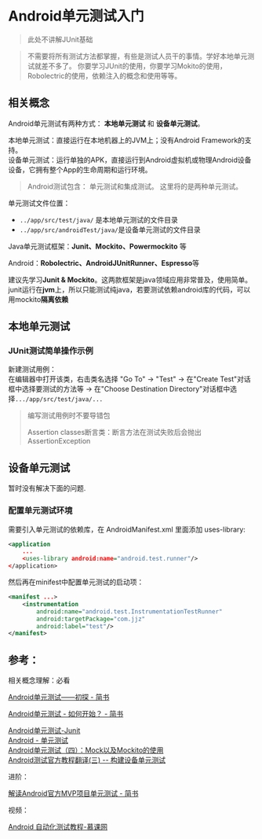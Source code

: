 # Android单元测试入门


> 此处不讲解JUnit基础

> 不需要将所有测试方法都掌握，有些是测试人员干的事情。学好本地单元测试就差不多了。
> 你要学习JUnit的使用，你要学习Mokito的使用，Robolectric的使用，依赖注入的概念和使用等等。


## 相关概念
Android单元测试有两种方式： **本地单元测试** 和 **设备单元测试**。  

本地单元测试：直接运行在本地机器上的JVM上；没有Android Framework的支持。  
设备单元测试：运行单独的APK，直接运行到Android虚拟机或物理Android设备设备，它拥有整个App的生命周期和运行环境。


> Android测试包含： 单元测试和集成测试。 这里将的是两种单元测试。


单元测试文件位置：  

- `../app/src/test/java/` 是本地单元测试的文件目录
- `../app/src/androidTest/java/`是设备单元测试的文件目录


Java单元测试框架：**Junit、Mockito、Powermockito**   等

Android：**Robolectric、AndroidJUnitRunner、Espresso**等

建议先学习**Junit & Mockito**。这两款框架是java领域应用非常普及，使用简单。junit运行在**jvm**上，所以只能测试纯java，若要测试依赖android库的代码，可以用mockito**隔离依赖**







## 本地单元测试

### JUnit测试简单操作示例
新建测试用例：  
在编辑器中打开该类，右击类名选择 "Go To" → "Test" → 在"Create Test"对话框中选择要测试的方法等 → 在"Choose Destination Directory"对话框中选择`.../app/src/test/java/...` 

> 编写测试用例时不要导错包
>
> Assertion classes断言类：断言方法在测试失败后会抛出AssertionException



## 设备单元测试

暂时没有解决下面的问题.

### 配置单元测试环境
需要引入单元测试的依赖库，在 AndroidManifest.xml 里面添加 uses-library:  
```xml
<application
	...
	<uses-library android:name="android.test.runner"/>
</application>
```

然后再在minifest中配置单元测试的启动项：  
```xml
<manifest ...>
	<instrumentation 
		android:name="android.test.InstrumentationTestRunner"
		android:targetPackage="com.jjz"
        android:label="test"/>
</manifest>
```





## 参考：



相关概念理解：必看

[Android单元测试——初探 - 简书](http://www.jianshu.com/p/79addb29b06d "Android单元测试——初探 - 简书")   

[Android单元测试 - 如何开始？ - 简书](http://www.jianshu.com/p/bc99678b1d6e "Android单元测试 - 如何开始？ - 简书")   








[Android单元测试-Junit](http://blog.csdn.net/yaodong379/article/details/55113388)  
[Android - 单元测试](https://juejin.im/post/58e97377ac502e4957c11a01)  
[Android单元测试（四）：Mock以及Mockito的使用](http://chriszou.com/2016/04/29/android-unit-testing-mockito.html)  
[Android测试官方教程翻译(三) -- 构建设备单元测试](http://blog.csdn.net/zhumenggaofei/article/details/54620385)     



进阶：

[解读Android官方MVP项目单元测试 - 简书](http://www.jianshu.com/p/cf446be43ae8 "解读Android官方MVP项目单元测试 - 简书")



视频：  

[Android 自动化测试教程-慕课网](http://www.imooc.com/topic/aztest "Android 自动化测试教程-慕课网")



